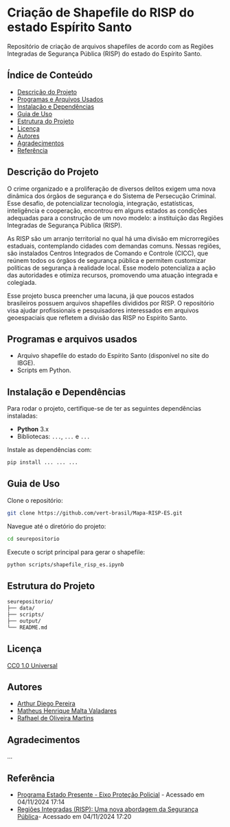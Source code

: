 # Criação de Shapefile do RISP do estado Espírito Santo

Repositório de criação de arquivos shapefiles de acordo com as Regiões Integradas de Segurança Pública (RISP) do estado do Espírito Santo.

## Índice de Conteúdo

- [Descrição do Projeto](#descrição-do-projeto)
- [Programas e Arquivos Usados](#programas-e-arquivos-usados)
- [Instalação e Dependências](#instalação-e-dependências)
- [Guia de Uso](#guia-de-uso)
- [Estrutura do Projeto](#estrutura-do-projeto)
- [Licença](#licença)
- [Autores](#autores)
- [Agradecimentos](#agradecimentos)
- [Referência](#referência)

## Descrição do Projeto

O crime organizado e a proliferação de diversos delitos exigem uma nova dinâmica dos órgãos de segurança e do Sistema de Persecução Criminal. Esse desafio, de potencializar tecnologia, integração, estatísticas, inteligência e cooperação, encontrou em alguns estados as condições adequadas para a construção de um novo modelo: a instituição das Regiões Integradas de Segurança Pública (RISP).

As RISP são um arranjo territorial no qual há uma divisão em microrregiões estaduais, contemplando cidades com demandas comuns. Nessas regiões, são instalados Centros Integrados de Comando e Controle (CICC), que reúnem todos os órgãos de segurança pública e permitem customizar políticas de segurança à realidade local. Esse modelo potencializa a ação das autoridades e otimiza recursos, promovendo uma atuação integrada e colegiada.

Esse projeto busca preencher uma lacuna, já que poucos estados brasileiros possuem arquivos shapefiles divididos por RISP. O repositório visa ajudar profissionais e pesquisadores interessados em arquivos geoespaciais que refletem a divisão das RISP no Espírito Santo.

## Programas e arquivos usados

- Arquivo shapefile do estado do Espírito Santo (disponível no site do IBGE).
- Scripts em Python.

## Instalação e Dependências

Para rodar o projeto, certifique-se de ter as seguintes dependências instaladas:

- **Python** 3.x
- Bibliotecas: `...`, `...` e `...`

Instale as dependências com:

```bash
pip install ... ... ...
```

## Guia de Uso

Clone o repositório:

```bash
git clone https://github.com/vert-brasil/Mapa-RISP-ES.git
```

Navegue até o diretório do projeto:

```bash
cd seurepositorio
```

Execute o script principal para gerar o shapefile:

```bash
python scripts/shapefile_risp_es.ipynb
```

## Estrutura do Projeto

```bash
seurepositorio/
├── data/
├── scripts/
├── output/
└── README.md
```

## Licença

[CC0 1.0 Universal](/LICENSE)

## Autores

- [Arthur Diego Pereira](https://www.linkedin.com/in/arthurdiegopereira/)
- [Matheus Henrique Malta Valadares](https://github.com/matheus-valadares)
- [Rafhael de Oliveira Martins](https://github.com/rafhaelom)

## Agradecimentos

...

## Referência

- [Programa Estado Presente - Eixo Proteção Policial](https://sesp.es.gov.br/Media/Sesp/Prog.%20EP/MANUAL%20B%C3%81SICO%20DO%20PROGRAMA%20ESTADO%20PRESENTE%20-%20EIXO%20PROTE%C3%87%C3%83O%20POLICIAL.pdf) - Acessado em 04/11/2024 17:14
- [Regiões Integradas (RISP): Uma nova abordagem da Segurança Pública](https://www.correiodopovo.com.br/blogs/2.221/regi%C3%B5es-integradas-risp-uma-nova-abordagem-da-seguran%C3%A7a-p%C3%BAblica-1.1084987#:~:text=As%20Risp%20s%C3%A3o%20um%20novo,%C3%A0%20realidade%20local%2C%20potencializando%20a)- Acessado em 04/11/2024 17:20